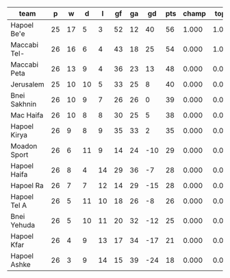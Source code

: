 |     team     | p  | w  | d  | l  | gf | ga | gd  | pts | champ | top2  | top3  | top4  |  5-7  | bot4  | bot3  | bot2  |
|--------------|----|----|----|----|----|----|-----|-----|-------|-------|-------|-------|-------|-------|-------|-------|
| Hapoel Be'e  | 25 | 17 |  5 |  3 | 52 | 12 |  40 |  56 | 1.000 | 1.000 | 1.000 | 1.000 | 0.000 | 0.000 | 0.000 | 0.000|
| Maccabi Tel- | 26 | 16 |  6 |  4 | 43 | 18 |  25 |  54 | 0.000 | 1.000 | 1.000 | 1.000 | 0.000 | 0.000 | 0.000 | 0.000|
| Maccabi Peta | 26 | 13 |  9 |  4 | 36 | 23 |  13 |  48 | 0.000 | 0.000 | 1.000 | 1.000 | 0.000 | 0.000 | 0.000 | 0.000|
| Jerusalem    | 25 | 10 | 10 |  5 | 33 | 25 |   8 |  40 | 0.000 | 0.000 | 0.000 | 1.000 | 0.000 | 0.000 | 0.000 | 0.000|
| Bnei Sakhnin | 26 | 10 |  9 |  7 | 26 | 26 |   0 |  39 | 0.000 | 0.000 | 0.000 | 0.000 | 1.000 | 0.000 | 0.000 | 0.000|
| Mac Haifa    | 26 | 10 |  8 |  8 | 30 | 25 |   5 |  38 | 0.000 | 0.000 | 0.000 | 0.000 | 1.000 | 0.000 | 0.000 | 0.000|
| Hapoel Kirya | 26 |  9 |  8 |  9 | 35 | 33 |   2 |  35 | 0.000 | 0.000 | 0.000 | 0.000 | 1.000 | 0.000 | 0.000 | 0.000|
| Moadon Sport | 26 |  6 | 11 |  9 | 14 | 24 | -10 |  29 | 0.000 | 0.000 | 0.000 | 0.000 | 0.000 | 0.000 | 0.000 | 0.000|
| Hapoel Haifa | 26 |  8 |  4 | 14 | 29 | 36 |  -7 |  28 | 0.000 | 0.000 | 0.000 | 0.000 | 0.000 | 0.000 | 0.000 | 0.000|
| Hapoel Ra    | 26 |  7 |  7 | 12 | 14 | 29 | -15 |  28 | 0.000 | 0.000 | 0.000 | 0.000 | 0.000 | 0.000 | 0.000 | 0.000|
| Hapoel Tel A | 26 |  5 | 11 | 10 | 18 | 26 |  -8 |  26 | 0.000 | 0.000 | 0.000 | 0.000 | 0.000 | 1.000 | 0.000 | 0.000|
| Bnei Yehuda  | 26 |  5 | 10 | 11 | 20 | 32 | -12 |  25 | 0.000 | 0.000 | 0.000 | 0.000 | 0.000 | 1.000 | 1.000 | 0.000|
| Hapoel Kfar  | 26 |  4 |  9 | 13 | 17 | 34 | -17 |  21 | 0.000 | 0.000 | 0.000 | 0.000 | 0.000 | 1.000 | 1.000 | 1.000|
| Hapoel Ashke | 26 |  3 |  9 | 14 | 15 | 39 | -24 |  18 | 0.000 | 0.000 | 0.000 | 0.000 | 0.000 | 1.000 | 1.000 | 1.000|
